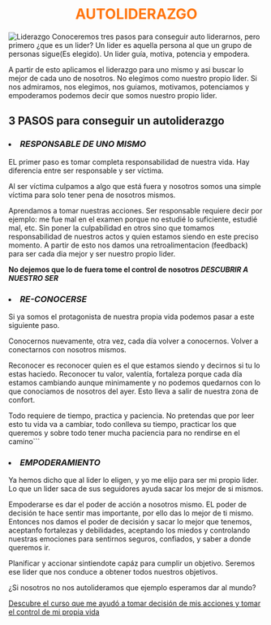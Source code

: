 # <center style="color:#ff7711" ><b>AUTOLIDERAZGO</b><center/>
![](https://github.com/jcsoftia/learn/blob/master/AUTOLIDERAZGO/img/lider.jpg "Liderazgo") 
Conoceremos tres pasos para conseguir auto liderarnos, pero primero ¿que es un lider?
Un lider es aquella persona al que un grupo de personas sigue(Es elegido).
Un lider guía, motiva, potencia y empodera.

A partir de esto aplicamos el liderazgo para uno mismo y asi buscar lo mejor de cada uno de nosotros. No elegimos como nuestro propio lider. 
Si nos admiramos, nos elegimos, nos guiamos, motivamos, potenciamos y empoderamos podemos decir que somos nuestro propio lider.
## 3 PASOS para conseguir un autoliderazgo
### <li><b><i>RESPONSABLE DE UNO MISMO</i></b></li>
EL primer paso es tomar completa responsabilidad de nuestra vida. Hay diferencia entre ser responsable y ser víctima.

Al ser víctima culpamos a algo que está fuera y nosotros somos una simple víctima para solo tener pena de nosotros mismos.

Aprendamos a tomar nuestras acciones.
Ser responsable requiere decir por ejemplo: me fue mal en el examen porque no estudié lo suficiente, estudié mal, etc. Sin poner la culpabilidad en otros sino que tomamos responsabilidad de nuestros actos y quien estamos siendo en este preciso momento. A partir de esto nos damos una retroalimentacion (feedback) para ser cada dia mejor y ser nuestro propio lider.


<b>No dejemos que lo de fuera tome el control de nosotros <i> DESCUBRIR A NUESTRO SER</i></b>


### <li><b><i>RE-CONOCERSE</i></b></li>

Si ya somos el protagonista de nuestra propia vida podemos pasar a este siguiente paso.

Conocernos nuevamente, otra vez, cada día volver a conocernos. Volver a conectarnos con nosotros mismos. 

Reconocer es reconocer quien es el que estamos siendo y decirnos si tu lo estas haciedo. Reconocer tu valor, valentía, fortaleza porque cada día estamos cambiando aunque minimamente y no podemos quedarnos con lo que conociamos de nosotros del ayer. Esto lleva a salir de nuestra zona de confort.

Todo requiere de tiempo, practica y paciencia.
No pretendas que por leer esto tu vida va a cambiar, todo conlleva su tiempo, practicar los que queremos y sobre todo tener mucha paciencia para no rendirse en el camino```

### <li><b><i>EMPODERAMIENTO</i></b></li>

Ya hemos dicho que al lider lo eligen, y yo me elijo para ser mi propio lider. Lo que un lider saca de sus seguidores ayuda sacar los mejor de si mismos. 

Empoderarse es dar el poder de acción a nosotros mismo. EL poder de decisión te hace sentir mas importante, por ello das lo mejor de ti mismo. 
Entonces nos damos el poder de decisión y sacar lo mejor que tenemos, aceptanfo fortalezas y debilidades, aceptando los miedos y controlando nuestras emociones para sentirnos seguros, confiados, y saber a donde queremos ir.

Planificar y accionar sintiendote capáz para cumplir un objetivo. Seremos ese lider que nos conduce a obtener todos nuestros objetivos.


¿Si nosotros no nos autolideramos que ejemplo esperamos dar al mundo?

[Descubre el curso que me ayudó a tomar decisión de mis acciones y tomar el control de mi propia vida](https://www.udemy.com/autoliderazgo-en-3-pasos)

